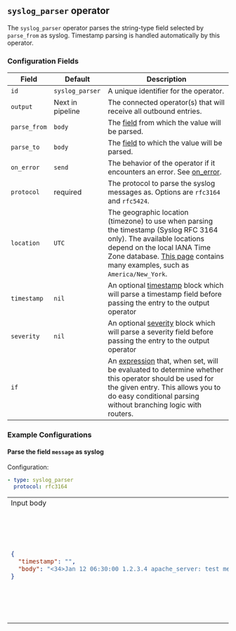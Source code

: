 ## `syslog_parser` operator

The `syslog_parser` operator parses the string-type field selected by `parse_from` as syslog. Timestamp parsing is handled automatically by this operator.

### Configuration Fields

| Field         | Default          | Description |
| ---           | ---              | ---         |
| `id`          | `syslog_parser`  | A unique identifier for the operator. |
| `output`      | Next in pipeline | The connected operator(s) that will receive all outbound entries. |
| `parse_from`  | `body`           | The [field](../types/field.md) from which the value will be parsed. |
| `parse_to`    | `body`           | The [field](../types/field.md) to which the value will be parsed. |
| `on_error`    | `send`           | The behavior of the operator if it encounters an error. See [on_error](../types/on_error.md). |
| `protocol`    | required         | The protocol to parse the syslog messages as. Options are `rfc3164` and `rfc5424`. |
| `location`    | `UTC`            | The geographic location (timezone) to use when parsing the timestamp (Syslog RFC 3164 only). The available locations depend on the local IANA Time Zone database. [This page](https://en.wikipedia.org/wiki/List_of_tz_database_time_zones) contains many examples, such as `America/New_York`. |
| `timestamp`   | `nil`            | An optional [timestamp](../types/timestamp.md) block which will parse a timestamp field before passing the entry to the output operator                                                                                               |
| `severity`    | `nil`            | An optional [severity](../types/severity.md) block which will parse a severity field before passing the entry to the output operator                                                                                                  |
| `if`          |                  | An [expression](../types/expression.md) that, when set, will be evaluated to determine whether this operator should be used for the given entry. This allows you to do easy conditional parsing without branching logic with routers. |

### Example Configurations


#### Parse the field `message` as syslog

Configuration:
```yaml
- type: syslog_parser
  protocol: rfc3164
```

<table>
<tr><td> Input body </td> <td> Output body </td></tr>
<tr>
<td>

```json
{
  "timestamp": "",
  "body": "<34>Jan 12 06:30:00 1.2.3.4 apache_server: test message"
}
```

</td>
<td>

```json
{
  "timestamp": "2020-01-12T06:30:00Z",
  "body": {
    "appname": "apache_server",
    "facility": 4,
    "hostname": "1.2.3.4",
    "message": "test message",
    "msg_id": null,
    "priority": 34,
    "proc_id": null,
    "severity": 2
  }
}
```

</td>
</tr>
</table>
